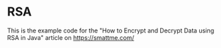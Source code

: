 RSA
====

This is the example code for the "How to Encrypt and Decrypt Data using RSA in Java" article on https://smattme.com/
